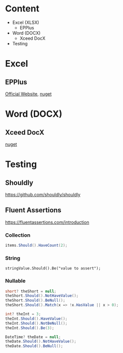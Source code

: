 # Content
* Excel (XLSX)
  * EPPlus
* Word (DOCX)
  * Xceed DocX 
* Testing
# Excel
## EPPlus
[Official Website](https://www.epplussoftware.com/),
[nuget](https://www.nuget.org/packages/EPPlus/)
# Word (DOCX)
## Xceed DocX
[nuget](https://www.nuget.org/packages/DocX)
# Testing
## Shouldly
https://github.com/shouldly/shouldly
## Fluent Assertions
https://fluentassertions.com/introduction
### Collection
```csharp
items.Should().HaveCount(2);
```
### String
```sharp
stringValue.Should().Be("value to assert");
```
### Nullable
```csharp
short? theShort = null;
theShort.Should().NotHaveValue();
theShort.Should().BeNull();
theShort.Should().Match(x => !x.HasValue || x > 0);

int? theInt = 3;
theInt.Should().HaveValue();
theInt.Should().NotBeNull();
theInt.Should().Be(3);

DateTime? theDate = null;
theDate.Should().NotHaveValue();
theDate.Should().BeNull();
```
